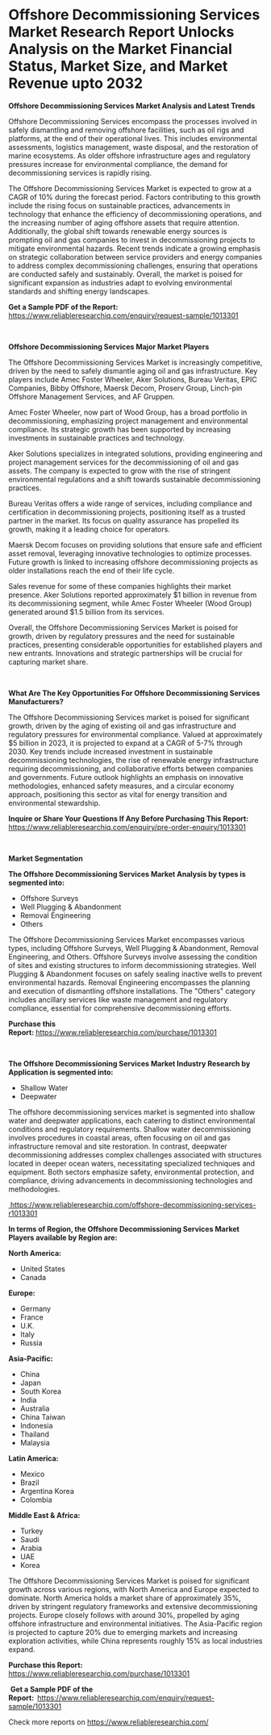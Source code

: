 <p><h1>Offshore Decommissioning Services Market Research Report Unlocks Analysis on the Market Financial Status, Market Size, and Market Revenue upto 2032</h1></p><p><strong>Offshore Decommissioning Services Market Analysis and Latest Trends</strong></p>
<p><p>Offshore Decommissioning Services encompass the processes involved in safely dismantling and removing offshore facilities, such as oil rigs and platforms, at the end of their operational lives. This includes environmental assessments, logistics management, waste disposal, and the restoration of marine ecosystems. As older offshore infrastructure ages and regulatory pressures increase for environmental compliance, the demand for decommissioning services is rapidly rising.</p><p>The Offshore Decommissioning Services Market is expected to grow at a CAGR of 10% during the forecast period. Factors contributing to this growth include the rising focus on sustainable practices, advancements in technology that enhance the efficiency of decommissioning operations, and the increasing number of aging offshore assets that require attention. Additionally, the global shift towards renewable energy sources is prompting oil and gas companies to invest in decommissioning projects to mitigate environmental hazards. Recent trends indicate a growing emphasis on strategic collaboration between service providers and energy companies to address complex decommissioning challenges, ensuring that operations are conducted safely and sustainably. Overall, the market is poised for significant expansion as industries adapt to evolving environmental standards and shifting energy landscapes.</p></p>
<p><strong>Get a Sample PDF of the Report:&nbsp;</strong> <a href="https://www.reliableresearchiq.com/enquiry/request-sample/1013301?utm_campaign=2593&utm_medium=2&utm_source=Github&utm_content=ia&utm_term=06032025&utm_id=offshore-decommissioning-services">https://www.reliableresearchiq.com/enquiry/request-sample/1013301</a></p>
<p>&nbsp;</p>
<p><strong>Offshore Decommissioning Services Major Market Players</strong></p>
<p><p>The Offshore Decommissioning Services Market is increasingly competitive, driven by the need to safely dismantle aging oil and gas infrastructure. Key players include Amec Foster Wheeler, Aker Solutions, Bureau Veritas, EPIC Companies, Bibby Offshore, Maersk Decom, Proserv Group, Linch-pin Offshore Management Services, and AF Gruppen.</p><p>Amec Foster Wheeler, now part of Wood Group, has a broad portfolio in decommissioning, emphasizing project management and environmental compliance. Its strategic growth has been supported by increasing investments in sustainable practices and technology.</p><p>Aker Solutions specializes in integrated solutions, providing engineering and project management services for the decommissioning of oil and gas assets. The company is expected to grow with the rise of stringent environmental regulations and a shift towards sustainable decommissioning practices.</p><p>Bureau Veritas offers a wide range of services, including compliance and certification in decommissioning projects, positioning itself as a trusted partner in the market. Its focus on quality assurance has propelled its growth, making it a leading choice for operators.</p><p>Maersk Decom focuses on providing solutions that ensure safe and efficient asset removal, leveraging innovative technologies to optimize processes. Future growth is linked to increasing offshore decommissioning projects as older installations reach the end of their life cycle.</p><p>Sales revenue for some of these companies highlights their market presence. Aker Solutions reported approximately $1 billion in revenue from its decommissioning segment, while Amec Foster Wheeler (Wood Group) generated around $1.5 billion from its services.</p><p>Overall, the Offshore Decommissioning Services Market is poised for growth, driven by regulatory pressures and the need for sustainable practices, presenting considerable opportunities for established players and new entrants. Innovations and strategic partnerships will be crucial for capturing market share.</p></p>
<p>&nbsp;</p>
<p><strong>What Are The Key Opportunities For Offshore Decommissioning Services Manufacturers?</strong></p>
<p><p>The Offshore Decommissioning Services market is poised for significant growth, driven by the aging of existing oil and gas infrastructure and regulatory pressures for environmental compliance. Valued at approximately $5 billion in 2023, it is projected to expand at a CAGR of 5-7% through 2030. Key trends include increased investment in sustainable decommissioning technologies, the rise of renewable energy infrastructure requiring decommissioning, and collaborative efforts between companies and governments. Future outlook highlights an emphasis on innovative methodologies, enhanced safety measures, and a circular economy approach, positioning this sector as vital for energy transition and environmental stewardship.</p></p>
<p><strong>Inquire or Share Your Questions If Any Before Purchasing This Report:</strong> <a href="https://www.reliableresearchiq.com/enquiry/pre-order-enquiry/1013301?utm_campaign=2593&utm_medium=2&utm_source=Github&utm_content=ia&utm_term=06032025&utm_id=offshore-decommissioning-services">https://www.reliableresearchiq.com/enquiry/pre-order-enquiry/1013301</a></p>
<p>&nbsp;</p>
<p><strong>Market Segmentation</strong></p>
<p><strong>The Offshore Decommissioning Services Market Analysis by types is segmented into:</strong></p>
<p><ul><li>Offshore Surveys</li><li>Well Plugging & Abandonment</li><li>Removal Engineering</li><li>Others</li></ul></p>
<p><p>The Offshore Decommissioning Services Market encompasses various types, including Offshore Surveys, Well Plugging & Abandonment, Removal Engineering, and Others. Offshore Surveys involve assessing the condition of sites and existing structures to inform decommissioning strategies. Well Plugging & Abandonment focuses on safely sealing inactive wells to prevent environmental hazards. Removal Engineering encompasses the planning and execution of dismantling offshore installations. The "Others" category includes ancillary services like waste management and regulatory compliance, essential for comprehensive decommissioning efforts.</p></p>
<p><strong>Purchase this Report:&nbsp;</strong><a href="https://www.reliableresearchiq.com/purchase/1013301?utm_campaign=2593&utm_medium=2&utm_source=Github&utm_content=ia&utm_term=06032025&utm_id=offshore-decommissioning-services">https://www.reliableresearchiq.com/purchase/1013301</a></p>
<p>&nbsp;</p>
<p><strong>The Offshore Decommissioning Services Market Industry Research by Application is segmented into:</strong></p>
<p><ul><li>Shallow Water</li><li>Deepwater</li></ul></p>
<p><p>The offshore decommissioning services market is segmented into shallow water and deepwater applications, each catering to distinct environmental conditions and regulatory requirements. Shallow water decommissioning involves procedures in coastal areas, often focusing on oil and gas infrastructure removal and site restoration. In contrast, deepwater decommissioning addresses complex challenges associated with structures located in deeper ocean waters, necessitating specialized techniques and equipment. Both sectors emphasize safety, environmental protection, and compliance, driving advancements in decommissioning technologies and methodologies.</p></p>
<p><a href="https://www.reliableresearchiq.com/offshore-decommissioning-services-r1013301?utm_campaign=2593&utm_medium=2&utm_source=Github&utm_content=ia&utm_term=06032025&utm_id=offshore-decommissioning-services">&nbsp;https://www.reliableresearchiq.com/offshore-decommissioning-services-r1013301</a></p>
<p><strong>In terms of Region, the Offshore Decommissioning Services Market Players available by Region are:</strong></p>
<p>
    <p> <strong> North America: </strong>
        <ul>
            <li>United States</li>
            <li>Canada</li>
        </ul>
        </p> 
    <p> <strong> Europe: </strong>
        <ul>
            <li>Germany</li>
            <li>France</li>
            <li>U.K.</li>
            <li>Italy</li>
            <li>Russia</li>
        </ul>
        </p> 
    <p> <strong> Asia-Pacific: </strong>
        <ul>
            <li>China</li>
            <li>Japan</li>
            <li>South Korea</li>
            <li>India</li>
            <li>Australia</li>
            <li>China Taiwan</li>
            <li>Indonesia</li>
            <li>Thailand</li>
            <li>Malaysia</li>
        </ul>
        </p> 
    <p> <strong> Latin America: </strong>
        <ul>
            <li>Mexico</li>
            <li>Brazil</li>
            <li>Argentina Korea</li>
            <li>Colombia</li>
        </ul>
        </p> 
    <p> <strong> Middle East & Africa: </strong>
        <ul>
            <li>Turkey</li>
            <li>Saudi</li>
            <li>Arabia</li>
            <li>UAE</li>
            <li>Korea</li>
        </ul>
    </p>
    </p>
<p><p>The Offshore Decommissioning Services Market is poised for significant growth across various regions, with North America and Europe expected to dominate. North America holds a market share of approximately 35%, driven by stringent regulatory frameworks and extensive decommissioning projects. Europe closely follows with around 30%, propelled by aging offshore infrastructure and environmental initiatives. The Asia-Pacific region is projected to capture 20% due to emerging markets and increasing exploration activities, while China represents roughly 15% as local industries expand.</p></p>
<p><strong>Purchase this Report: </strong><a href="https://www.reliableresearchiq.com/purchase/1013301?utm_campaign=2593&utm_medium=2&utm_source=Github&utm_content=ia&utm_term=06032025&utm_id=offshore-decommissioning-services">https://www.reliableresearchiq.com/purchase/1013301</a></p>
<p>&nbsp;<strong>Get a Sample PDF of the Report:&nbsp;&nbsp;</strong><a href="https://www.reliableresearchiq.com/enquiry/request-sample/1013301?utm_campaign=2593&utm_medium=2&utm_source=Github&utm_content=ia&utm_term=06032025&utm_id=offshore-decommissioning-services">https://www.reliableresearchiq.com/enquiry/request-sample/1013301</a></p>
<p><strong></strong></p>
<p>Check more reports on <a href="https://www.reliableresearchiq.com/?utm_campaign=2593&utm_medium=2&utm_source=Github&utm_content=ia&utm_term=06032025&utm_id=offshore-decommissioning-services">https://www.reliableresearchiq.com/</a></p>